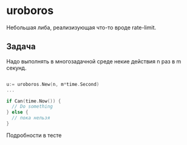 # uroboros

Небольшая либа, реализизующая что-то вроде rate-limit.

## Задача

Надо выполнять в многозадачной среде некие действия n раз в m  секунд. 
~~~go

u:= uroboros.New(n, m*time.Second)
...

if Can(time.Now()) {
  // Do something
} else {
  // пока нельзя
}

~~~

Подробности в тесте
